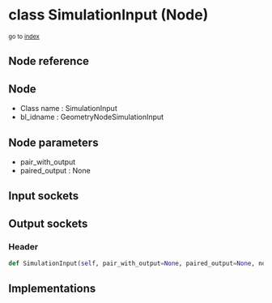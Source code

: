 # class SimulationInput (Node)

<sub>go to [index](/docs/index.md)</sub>

## Node reference

Node
----
 - Class name : SimulationInput
 - bl_idname : GeometryNodeSimulationInput

Node parameters
---------------
 - pair_with_output
 - paired_output : None

Input sockets
-------------

Output sockets
--------------

### Header

``` python
def SimulationInput(self, pair_with_output=None, paired_output=None, node_label=None, node_color=None):
```

## Implementations


